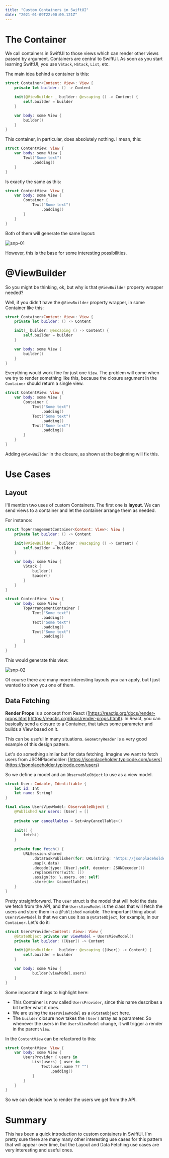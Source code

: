 ```yaml
---
title: "Custom Containers in SwiftUI"
date: "2021-01-09T22:00:00.121Z"
---
```


# The Container

We call containers in SwiftUI to those views which can render other views passed by argument. Containers are central to SwiftUI. As soon as you start learning SwiftUI, you use `VStack`, `HStack`, `List`, etc.

The main idea behind a container is this:

```swift
struct Container<Content: View>: View {
	private let builder: () -> Content

	init(@ViewBuilder _ builder: @escaping () -> Content) {
		self.builder = builder
	}

	var body: some View {
		builder()
	}
}
```

This container, in particular, does absolutely nothing. I mean, this:

```swift
struct ContentView: View {
    var body: some View {
        Text("Some text")
            .padding()
    }
}
```

Is exactly the same as this:

```swift
struct ContentView: View {
    var body: some View {
        Container {
            Text("Some text")
                .padding()
        }
    }
}
```

Both of them will generate the same layout:

![snp-01](https://dev-to-uploads.s3.amazonaws.com/i/7kwcmd4u73yjk0d81o4l.png)
  

However, this is the base for some interesting possibilities.

# @ViewBuilder

So you might be thinking, ok, but why is that `@ViewBuilder` property wrapper needed?

Well, if you didn't have the `@ViewBuilder` property wrapper, in some Container like this:

```swift
struct Container<Content: View>: View {
    private let builder: () -> Content

    init(_ builder: @escaping () -> Content) {
        self.builder = builder
    }

    var body: some View {
        builder()
    }
}
```

Everything would work fine for just one `View`. The problem will come when we try to render something like this, because the closure argument in the `Container` should return a single view.

```swift
struct ContentView: View {
    var body: some View {
        Container {
            Text("Some text")
                .padding()
            Text("Some text")
                .padding()
            Text("Some text")
                .padding()
        }
    }
}
```

Adding `@ViewBuilder` in the closure, as shown at the beginning will fix this.

# Use Cases

## Layout

I'll mention two uses of custom Containers. The first one is **layout**. We can send views to a container and let the container arrange them as needed.

For instance:

```swift
struct TopArrangementContainer<Content: View>: View {
    private let builder: () -> Content

    init(@ViewBuilder _ builder: @escaping () -> Content) {
        self.builder = builder
    }

    var body: some View {
        VStack {
            builder()
            Spacer()
        }
    }
}

struct ContentView: View {
    var body: some View {
        TopArrangementContainer {
            Text("Some text")
                .padding()
            Text("Some text")
                .padding()
            Text("Some text")
                .padding()
        }
    }
}
```

This would generate this view:

![snp-02](https://dev-to-uploads.s3.amazonaws.com/i/8q80km4seedhnpgffmuu.png)

Of course there are many more interesting layouts you can apply, but I just wanted to show you one of them.

## Data Fetching

**Render Props** is a concept from React ([https://reactjs.org/docs/render-props.html](https://reactjs.org/docs/render-props.html)). In React, you can basically send a closure to a Container, that takes some parameter and builds a View based on it.

This can be useful in many situations. `GeometryReader` is a very good example of this design pattern. 

Let's do something similar but for data fetching. Imagine we want to fetch users from JSONPlaceholder: [https://jsonplaceholder.typicode.com/users](https://jsonplaceholder.typicode.com/users) 

So we define a model and an `ObservableObject` to use as a view model.

```swift
struct User: Codable, Identifiable {
    let id: Int
    let name: String?
}

final class UsersViewModel: ObservableObject {
    @Published var users: [User] = []
    
    private var cancellables = Set<AnyCancellable>()
    
    init() {
        fetch()
    }
    
    private func fetch() {
        URLSession.shared
            .dataTaskPublisher(for: URL(string: "https://jsonplaceholder.typicode.com/users")!)
            .map(\.data)
            .decode(type: [User].self, decoder: JSONDecoder())
            .replaceError(with: [])
            .assign(to: \.users, on: self)
            .store(in: &cancellables)
    }
}
```

Pretty straightforward. The `User` struct is the model that will hold the data we fetch from the API, and the `UsersViewModel` is the class that will fetch the users and store them in a `@Published` variable. The important thing about `UsersViewModel` is that we can use it as a `@StateObject`, for example, in our `Container`. Let's do it:

```swift
struct UsersProvider<Content: View>: View {
    @StateObject private var viewModel = UsersViewModel()
    private let builder: ([User]) -> Content

    init(@ViewBuilder _ builder: @escaping ([User]) -> Content) {
        self.builder = builder
    }

    var body: some View {
		    builder(viewModel.users)
    }
}
```

Some important things to highlight here:

- This Container is now called `UsersProvider`, since this name describes a bit better what it does.
- We are using the `UsersViewModel` as a `@StateObject` here.
- The `builder` closure now takes the `[User]` array as a parameter. So whenever the users in the `UsersViewModel` change, it will trigger a render in the parent `View`.

In the `ContentView` can be refactored to this:

```swift
struct ContentView: View {
    var body: some View {
        UsersProvider { users in
            List(users) { user in
                Text(user.name ?? "")
                    .padding()
            }
        }
    }
}
```

So we can decide how to render the users we get from the API.

# Summary

This has been a quick introduction to custom containers in SwiftUI. I'm pretty sure there are many many other interesting use cases for this pattern that will appear over time, but the Layout and Data Fetching use cases are very interesting and useful ones.